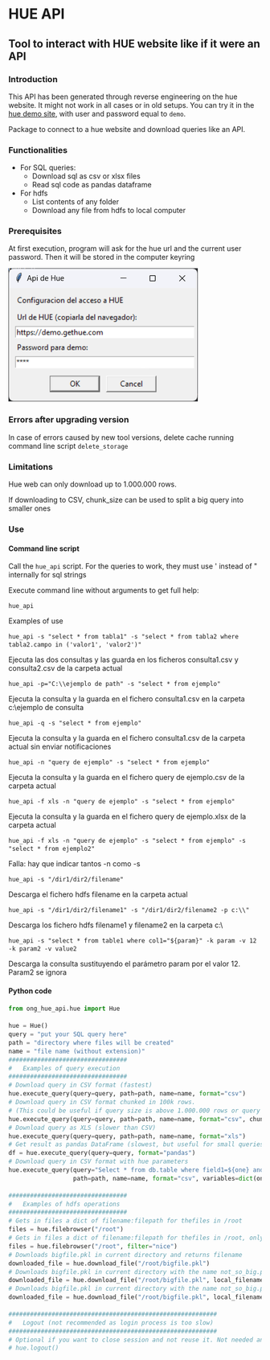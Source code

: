 # HUE API
## Tool to interact with HUE website like if it were an API

### Introduction
This API has been generated through reverse engineering on the hue website.
It might not work in all cases or in old setups. 
You can try it in the [hue demo site](https://demo.gethue.com/), with user and password equal to `demo`.

Package to connect to a hue website and download queries like an API.

### Functionalities
* For SQL queries:
  * Download sql as csv or xlsx files
  * Read sql code as pandas dataframe
* For hdfs
  * List contents of any folder
  * Download any file from hdfs to local computer

### Prerequisites
At first execution, program will ask for the hue url and the current user password. Then it will be stored in the computer keyring

![configuration.png](imgs/configuration.png)

### Errors after upgrading version
In case of errors caused by new tool versions, delete cache running command line script `delete_storage`

### Limitations
Hue web can only download up to 1.000.000 rows.

If downloading to CSV, chunk_size can be used to split a big query into smaller ones

### Use
#### Command line script
Call the `hue_api` script. For the queries to work, they must use ' instead of " internally for sql strings

Execute command line without arguments to get full help:
```commandline
hue_api 
```
Examples of use
```commandline
hue_api -s "select * from tabla1" -s "select * from tabla2 where tabla2.campo in ('valor1', 'valor2')"
```
Ejecuta las dos consultas y las guarda en los ficheros consulta1.csv y consulta2.csv de la carpeta actual
```commandline
hue_api -p="C:\\ejemplo de path" -s "select * from ejemplo"
```
Ejecuta la consulta y la guarda en el fichero consulta1.csv en la carpeta c:\\ejemplo de consulta
```commandline
hue_api -q -s "select * from ejemplo"
```
Ejecuta la consulta y la guarda en el fichero consulta1.csv de la carpeta actual sin enviar notificaciones
```commandline
hue_api -n "query de ejemplo" -s "select * from ejemplo"
```
Ejecuta la consulta y la guarda en el fichero query de ejemplo.csv de la carpeta actual
```commandline
hue_api -f xls -n "query de ejemplo" -s "select * from ejemplo"
```
Ejecuta la consulta y la guarda en el fichero query de ejemplo.xlsx de la carpeta actual
```commandline
hue_api -f xls -n "query de ejemplo" -s "select * from ejemplo" -s "select * from ejemplo2"
```
Falla: hay que indicar tantos -n como -s
```commandline
hue_api -s "/dir1/dir2/filename"
```
Descarga el fichero hdfs filename en la carpeta actual
```commandline
hue_api -s "/dir1/dir2/filename1" -s "/dir1/dir2/filename2 -p c:\\"    
```
Descarga los fichero hdfs filename1 y filename2 en la carpeta c:\\
```commandline
hue_api -s "select * from table1 where col1="${param}" -k param -v 12 -k param2 -v value2
```
Descarga la consulta sustituyendo el parámetro param por el valor 12. Param2 se ignora


#### Python code

```python
from ong_hue_api.hue import Hue

hue = Hue()
query = "put your SQL query here"
path = "directory where files will be created"
name = "file name (without extension)"
#################################
#   Examples of query execution
#################################
# Download query in CSV format (fastest)
hue.execute_query(query=query, path=path, name=name, format="csv")
# Download query in CSV format chunked in 100k rows.
# (This could be useful if query size is above 1.000.000 rows or query is too complex and causes timeouts)
hue.execute_query(query=query, path=path, name=name, format="csv", chunk_rows=100000)
# Download query as XLS (slower than CSV)
hue.execute_query(query=query, path=path, name=name, format="xls")
# Get result as pandas DataFrame (slowest, but useful for small queries <1000 rows)
df = hue.execute_query(query=query, format="pandas")
# Download query in CSV format with hue parameters
hue.execute_query(query="Select * from db.table where field1=${one} and field2=\"${two}\"", 
                  path=path, name=name, format="csv", variables=dict(one=1, two=2))

#################################
#   Examples of hdfs operations
#################################
# Gets in files a dict of filename:filepath for thefiles in /root
files = hue.filebrowser("/root")
# Gets in files a dict of filename:filepath for thefiles in /root, only if filename cointains "nice"
files = hue.filebrowser("/root", filter="nice")
# Downloads bigfile.pkl in current directory and returns filename
downloaded_file = hue.download_file("/root/bigfile.pkl")
# Downloads bigfile.pkl in current directory with the name not_so_big.pkl and returns filename
downloaded_file = hue.download_file("/root/bigfile.pkl", local_filename="not_so_big.pkl")
# Downloads bigfile.pkl in current directory with the name not_so_big.pkl in folder c:\ and returns filename
downloaded_file = hue.download_file("/root/bigfile.pkl", local_filename="not_so_big.pkl", path="C:\\")

##########################################################
#   Logout (not recommended as login process is too slow)
##########################################################
# Optional if you want to close session and not reuse it. Not needed and not recommened
# hue.logout()
```